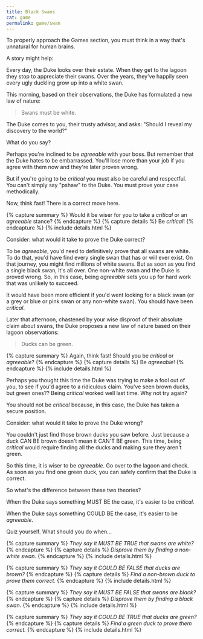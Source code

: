 ```yaml
---
title: Black Swans
cat: game
permalink: game/swan
---
```


To properly approach the Games section, you must think in a way that's unnatural for human brains.

A story might help:

Every day, the Duke looks over their estate. When they get to the lagoon they stop to appreciate their swans. Over the years, they've happily seen every ugly duckling grow up into a white swan.

This morning, based on their observations, the Duke has formulated a new law of nature:

> Swans must be white.

The Duke comes to you, their trusty advisor, and asks: "Should I reveal my discovery to the world?"

What do you say?

Perhaps you're inclined to be *agreeable* with your boss. But remember that the Duke hates to be embarrassed. You'll lose more than your job if you agree with them now and they're later proven wrong.

But if you're going to be *critical* you must also be careful and respectful. You can't simply say "pshaw" to the Duke. You must prove your case methodically.

Now, think fast! There is a correct move here.

{% capture summary %}
Would it be wiser for you to take a *critical* or an *agreeable* stance?
{% endcapture %}
{% capture details %}
Be *critical*!
{% endcapture %}
{% include details.html %}

Consider: what would it take to prove the Duke correct?

To be *agreeable*, you'd need to definitively prove that all swans are white. To do that, you'd have find every single swan that has or will ever exist. On that journey, you might find millions of white swans. But as soon as you find a single black swan, it's all over. One non-white swan and the Duke is proved wrong. So, in this case, being *agreeable* sets you up for hard work that was unlikely to succeed. 

It would have been more efficient if you'd went looking for a black swan (or a grey or blue or pink swan or any non-white swan). You should have been *critical*. 

Later that afternoon, chastened by your wise disproof of their absolute claim about swans, the Duke proposes a new law of nature based on their lagoon observations:

> Ducks can be green.

{% capture summary %}
Again, think fast! Should you be *critical* or *agreeable*?
{% endcapture %}
{% capture details %}
Be *agreeable*!
{% endcapture %}
{% include details.html %}

Perhaps you thought this time the Duke was trying to make a fool out of you, to see if you'd agree to a ridiculous claim. You've seen brown ducks, but green ones?? Being *critical* worked well last time. Why not try again?

You should not be *critical* because, in this case, the Duke has taken a secure position.

Consider: what would it take to prove the Duke wrong?

You couldn't just find those brown ducks you saw before. Just because a duck CAN BE brown doesn't mean it CAN'T BE green. This time, being *critical* would require finding all the ducks and making sure they aren't green.

So this time, it is wiser to be *agreeable*. Go over to the lagoon and check. As soon as you find one green duck, you can safely confirm that the Duke is correct.

So what's the difference between these two theories?

When the Duke says something MUST BE the case, it's easier to be *critical*.

When the Duke says something COULD BE the case, it's easier to be *agreeable*.

Quiz yourself. What should you do when...

{% capture summary %}
*They say it MUST BE TRUE that swans are white?*
{% endcapture %}
{% capture details %}
*Disprove them by finding a non-white swan.*
{% endcapture %}
{% include details.html %}

{% capture summary %}
*They say it COULD BE FALSE that ducks are brown?*
{% endcapture %}
{% capture details %}
*Find a non-brown duck to prove them correct.*
{% endcapture %}
{% include details.html %}

{% capture summary %}
*They say it MUST BE FALSE that swans are black?*
{% endcapture %}
{% capture details %}
*Disprove them by finding a black swan.*
{% endcapture %}
{% include details.html %}

{% capture summary %}
*They say it COULD BE TRUE that ducks are green?*
{% endcapture %}
{% capture details %}
*Find a green duck to prove them correct.*
{% endcapture %}
{% include details.html %}
